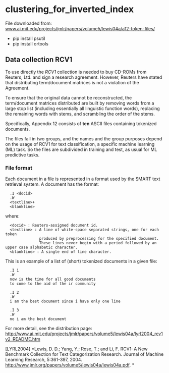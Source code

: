 # clustering_for_inverted_index
File downloaded from: www.ai.mit.edu/projects/jmlr/papers/volume5/lewis04a/a12-token-files/

- pip install psutil
- pip install ortools

## Data collection RCV1

To use directly the *RCV1* collection is needed to buy CD-ROMs from Reuters, Ltd. and sign a research agreement.
However, Reuters have stated that distributing term/document matrices is not a violation of the Agreement.

To ensure that the original data cannot be reconstructed, the term/document matrices distributed are built by removing words from a large stop list (including essentially all linguistic function words), replacing the remaining words with stems, and scrambling the order of the stems.

Specifically, Appendix 12 consists of **ten** ASCII files containing tokenized documents. 

The files fall in two groups, and the names and the group purposes depend on the usage of RCV1 for text classification, a specific machine learning (ML) task. So the files are subdivided in training and test, as usual for ML predictive tasks.


### File format

Each document in a file is represented in a format used by the SMART text retrieval system. A document has the format:

      .I <docid>
      .W
      <textline>+
      <blankline>


where:

      <docid> : Reuters-assigned document id. 
      <textline> : A line of white-space separated strings, one for each token 
                   produced by preprocessing for the specified document. 
                   These lines never begin with a period followed by an upper case alphabetic character.
      <blankline> : A single end of line character. 

This is an example of a list of (short) tokenized documents in a given file:

      .I 1
      .W
      now is the time for all good documents
      to come to the aid of the ir community
      
      .I 2
      .W
      i am the best document since i have only one line

      .I 3
      .W
      no i am the best document 


For more detail, see the distribution page: http://www.ai.mit.edu/projects/jmlr/papers/volume5/lewis04a/lyrl2004_rcv1v2_README.htm


[LYRL2004] *Lewis, D. D.; Yang, Y.; Rose, T.; and Li, F. RCV1: A New Benchmark Collection for Text Categorization Research. Journal of Machine Learning Research, 5:361-397, 2004. http://www.jmlr.org/papers/volume5/lewis04a/lewis04a.pdf. *
